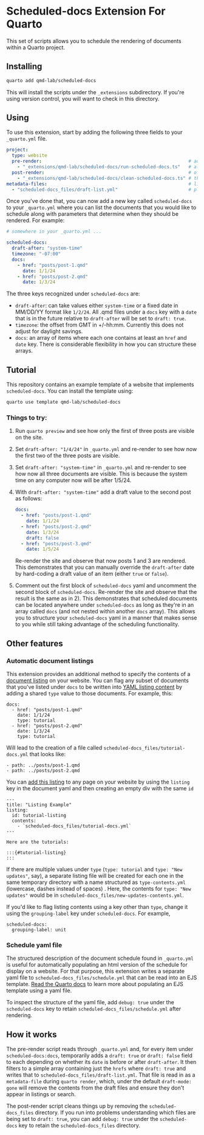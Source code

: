 # Scheduled-docs Extension For Quarto

This set of scripts allows you to schedule the rendering of documents within a Quarto project.

## Installing

```bash
quarto add qmd-lab/scheduled-docs
```

This will install the scripts under the `_extensions` subdirectory.
If you're using version control, you will want to check in this directory.

## Using

To use this extension, start by adding the following three fields to your `_quarto.yml` file.

```yaml
project:
  type: website
  pre-render:                                                      # add
    - "_extensions/qmd-lab/scheduled-docs/run-scheduled-docs.ts"   # all
  post-render:                                                     # of
    - "_extensions/qmd-lab/scheduled-docs/clean-scheduled-docs.ts" # these
metadata-files:                                                    # lines
  - "scheduled-docs_files/draft-list.yml"                          # please
```
Once you've done that, you can now add a new key called `scheduled-docs` to your `_quarto.yml` where you can list the documents that you would like to schedule along with parameters that determine when they should be rendered. For example:

```yaml
# somewhere in your _quarto.yml ...

scheduled-docs:
  draft-after: "system-time"
  timezone: "-07:00"
  docs:
    - href: "posts/post-1.qmd"
      date: 1/1/24
    - href: "posts/post-2.qmd"
      date: 1/3/24
```
The three keys recognized under `scheduled-docs` are:

- `draft-after`: can take values either `system-time` or a fixed date in MM/DD/YY format like `1/2/24`. All .qmd files under a `docs` key with a `date` that is in the future relative to `draft-after` will be set to `draft: true`.
- `timezone`: the offset from GMT in +/-hh:mm. Currently this does not adjust for daylight savings.
- `docs`: an array of items where each one contains at least an `href` and `date` key. There is considerable flexibility in how you can structure these arrays.


## Tutorial

This repository contains an example template of a website that implements `scheduled-docs`. You can install the template using:

```bash
quarto use template qmd-lab/scheduled-docs
```

### Things to try:

1. Run `quarto preview` and see how only the first of three posts are visible on the site.
2. Set `draft-after: "1/4/24"` in `_quarto.yml` and re-render to see how now the first two of the three posts are visible.
3. Set `draft-after: "system-time"` in `_quarto.yml` and re-render to see how now all three documents are visible. This is because the system time on any computer now will be after 1/5/24.
4. With `draft-after: "system-time"` add a draft value to the second post as follows:
   
   ```yaml
   docs:
     - href: "posts/post-1.qmd"
       date: 1/1/24
     - href: "posts/post-2.qmd"
       date: 1/3/24
       draft: false
     - href: "posts/post-3.qmd"
       date: 1/5/24
   ```
   Re-render the site and observe that now posts 1 and 3 are rendered. This demonstrates that you can manually override the `draft-after` date by hard-coding a draft value of an item (either `true` or `false`).
5. Comment out the first block of `scheduled-docs` yaml and uncomment the second block of `scheduled-docs`. Re-render the site and observe that the result is the same as in 2). This demonstrates that scheduled documents can be located anywhere under `scheduled-docs` as long as they're in an array called `docs` (and not nested within another `docs` array). This allows you to structure your `scheduled-docs` yaml in a manner that makes sense to you while still taking advantage of the scheduling functionality.


## Other features

### Automatic document listings

This extension provides an additional method to specify the contents of a [document listing](https://quarto.org/docs/websites/website-listings.html) on your website. You can flag any subset of documents that you've listed under `docs` to be written into [YAML listing content](https://quarto.org/docs/websites/website-listings.html#yaml-listing-content) by adding a shared `type` value to those documents. For example, this:

```
docs:
  - href: "posts/post-1.qmd"
    date: 1/1/24
    type: tutorial
  - href: "posts/post-2.qmd"
    date: 1/3/24
    type: tutorial
```

Will lead to the creation of a file called `scheduled-docs_files/tutorial-docs.yml` that looks like:
```
- path: ../posts/post-1.qmd
- path: ../posts/post-2.qmd
```
You can [add this listing](https://quarto.org/docs/websites/website-listings.html#listing-location) to any page on your website by using the `listing` key in the document yaml and then creating an empty div with the same `id`

```
---
title: "Listing Example"
listing:
  id: tutorial-listing
  contents: 
    - `scheduled-docs_files/tutorial-docs.yml`
---

Here are the tutorials:

:::{#tutorial-listing}
:::

```
If there are multiple values under `type` (`type: tutorial` and `type: "New updates"`, say), a separate listing file will be created for each one in the same temporary directory with a name structured as `type-contents.yml` (lowercase, dashes instead of spaces) . Here, the contents for `type: "New updates"` would be in `scheduled-docs_files/new-updates-contents.yml`.

If you'd like to flag listing contents using a key other than `type`, change it using the `grouping-label` key under `scheduled-docs`. For example,

```
scheduled-docs:
  grouping-label: unit
```

### Schedule yaml file

The structured description of the document schedule found in `_quarto.yml` is useful for automatically populating an html version of the schedule for display on a website. For that purpose, this extension writes a separate yaml file to `scheduled-docs_files/schedule.yml` that can be read into an EJS template. [Read the Quarto docs](https://quarto.org/docs/websites/website-listings-custom.html#metadata-file-listings) to learn more about populating an EJS template using a yaml file.

To inspect the structure of the yaml file, add `debug: true` under the `scheduled-docs` key to retain `scheduled-docs_files/schedule.yml` after rendering.


## How it works

The pre-render script reads through `_quarto.yml` and, for every item under `scheduled-docs:docs`, temporarily adds a `draft: true` or `draft: false` field to each depending on whether its `date` is before or after `draft-after`. It then filters to a simple array containing just the `hrefs` where `draft: true` and writes that to `scheduled-docs_files/draft-list.yml`. That file is read in as a `metadata-file` during `quarto render`, which, under the default `draft-mode: gone` will remove the contents from the draft files and ensure they don't appear in listings or search.

The post-render script cleans things up by removing the `scheduled-docs_files` directory. If you run into problems understanding which files are being set to `draft: true`, you can add `debug: true` under the `scheduled-docs` key to retain the `scheduled-docs_files` directory.